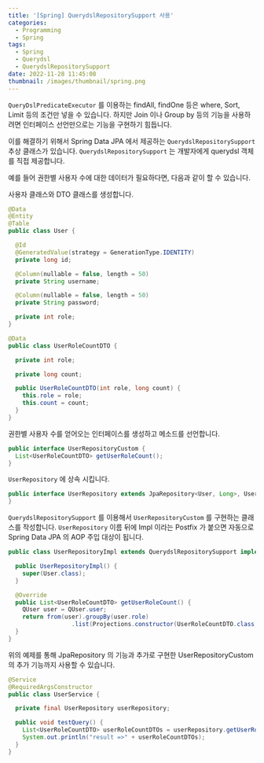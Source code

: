 ```yaml
---
title: '[Spring] QuerydslRepositorySupport 사용'
categories:
  - Programming
  - Spring
tags:
  - Spring
  - Querydsl
  - QuerydslRepositorySupport
date: 2022-11-28 11:45:08
thumbnail: /images/thumbnail/spring.png
---
```


`QueryDslPredicateExecutor` 를 이용하는 findAll, findOne 등은 where, Sort, Limit 등의 조건만 넣을 수 있습니다. 하지만 Join 이나 Group by 등의 기능을 사용하려면 인터페이스 선언만으로는 기능을 구현하기 힘듭니다.

이를 해결하기 위해서 Spring Data JPA 에서 제공하는 `QuerydslRepositorySupport` 추상 클래스가 있습니다. `QuerydslRepositorySupport` 는 개발자에게 querydsl 객체를 직접 제공합니다.

예를 들어 권한별 사용자 수에 대한 데이터가 필요하다면, 다음과 같이 할 수 있습니다.

사용자 클래스와 DTO 클래스를 생성합니다.

```java
@Data
@Entity
@Table
public class User {

  @Id
  @GeneratedValue(strategy = GenerationType.IDENTITY)
  private long id;

  @Column(nullable = false, length = 50)
  private String username;

  @Column(nullable = false, length = 50)
  private String password;

  private int role;
}
```

```java
@Data
public class UserRoleCountDTO {

  private int role;

  private long count;

  public UserRoleCountDTO(int role, long count) {
    this.role = role;
    this.count = count;
  }
}
```

권한별 사용자 수를 얻어오는 인터페이스를 생성하고 메소드를 선언합니다.

```java
public interface UserRepositoryCustom {
  List<UserRoleCountDTO> getUserRoleCount();
}
```

`UserRepository` 에 상속 시킵니다.

```java
public interface UserRepository extends JpaRepository<User, Long>, UserRepositoryCustom {
}
```

`QuerydslRepositorySupport` 를 이용해서 `UserRepositoryCustom` 를 구현하는 클래스를 작성합니다.
`UserRepository` 이름 뒤에 Impl 이라는 Postfix 가 붙으면 자동으로 Spring Data JPA 의 AOP 주입 대상이 됩니다.

```java
public class UserRepositoryImpl extends QuerydslRepositorySupport implements UserRepositoryCustom {

  public UserRepositoryImpl() {
    super(User.class);
  }

  @Override
  public List<UserRoleCountDTO> getUserRoleCount() {
    QUser user = QUser.user;
    return from(user).groupBy(user.role)
                  .list(Projections.constructor(UserRoleCountDTO.class, user.role, user.role.sum));
  }
}
```

위의 예제를 통해 JpaRepository 의 기능과 추가로 구현한 UserRepositoryCustom 의 추가 기능까지 사용할 수 있습니다.

```java
@Service
@RequiredArgsConstructor
public class UserService {

  private final UserRepository userRepository;

  public void testQuery() {
    List<UserRoleCountDTO> userRoleCountDTOs = userRepository.getUserRoleCount();
    System.out.println("result =>" + userRoleCountDTOs);
  }
}
```
